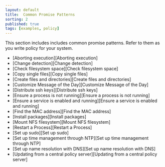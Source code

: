 ```yaml
---
layout: default
title:  Common Promise Patterns
sorting: 2
published: true
tags: [examples, policy]
---
```


This section includes includes common promise patterns. Refer to them as you
write policy for your system.

* [Aborting execution][Aborting execution]
* [Change detection][Change detection]
* [Check filesystem space][Check filesystem space]
* [Copy single files][Copy single files]
* [Create files and directories][Create files and directories]
* [Customize Message of the Day][Customize Message of the Day]
* [Distribute ssh keys][Distribute ssh keys]
* [Ensure a process is not running][Ensure a process is not running]
* [Ensure a service is enabled and running][Ensure a service is enabled and running]
* [Find the MAC address][Find the MAC address]
* [Install packages][Install packages]
* [Mount NFS filesystem][Mount NFS filesystem]
* [Restart a Process][Restart a Process]
* [Set up sudo][Set up sudo]
* [Set up time management through NTP][Set up time management through NTP]
* [Set up name resolution with DNS][Set up name resolution with DNS]
* [Updating from a central policy server][Updating from a central policy server]





